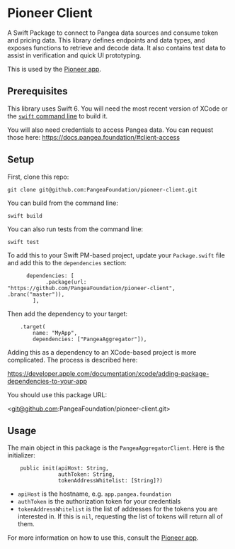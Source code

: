 # Pioneer Client

A Swift Package to connect to Pangea data sources and consume token and pricing data.  This library defines endpoints and data types, and exposes functions to retrieve and decode data.  It also contains test data to assist in verification and quick UI prototyping.

This is used by the [Pioneer app](https://github.com/PangeaFoundation/pioneer).

## Prerequisites

This library uses Swift 6.  You will need the most recent version of XCode or the [`swift` command line](https://www.swift.org/install/macos/) to build it.

You will also need credentials to access Pangea data.  You can request those here:
<https://docs.pangea.foundation/#client-access>

## Setup

First, clone this repo:

```
git clone git@github.com:PangeaFoundation/pioneer-client.git
```

You can build from the command line:

```
swift build
```

You can also run tests from the command line:

```
swift test
```

To add this to your Swift PM-based project, update your `Package.swift` file and add this to the `dependencies` section:

```
      dependencies: [
            .package(url: "https://github.com/PangeaFoundation/pioneer-client", .branc("master")),
        ],
```

Then add the dependency to your target:
```
    .target(
        name: "MyApp",
        dependencies: ["PangeaAggregator"]),
```

Adding this as a dependency to an XCode-based project is more complicated. The process is described here:  

<https://developer.apple.com/documentation/xcode/adding-package-dependencies-to-your-app>

You should use this package URL:

<git@github.com:PangeaFoundation/pioneer-client.git>

## Usage

The main object in this package is the `PangeaAggregatorClient`.  Here is the initializer:

```
    public init(apiHost: String,
                authToken: String,
                tokenAddressWhitelist: [String]?)
```

- `apiHost` is the hostname, e.g. `app.pangea.foundation`
- `authToken` is the authorization token for your credentials
- `tokenAddressWhitelist` is the list of addresses for the tokens you are interested in.  If this is `nil`, requesting the list of tokens will return all of them.

For more information on how to use this, consult the [Pioneer app](https://github.com/PangeaFoundation/pioneer).
